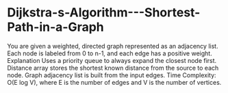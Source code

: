 # Dijkstra-s-Algorithm---Shortest-Path-in-a-Graph
You are given a weighted, directed graph represented as an adjacency list. Each node is labeled from 0 to n-1, and each edge has a positive weight.
Explanation
Uses a priority queue to always expand the closest node first.
Distance array stores the shortest known distance from the source to each node.
Graph adjacency list is built from the input edges.
Time Complexity: O(E log V), where E is the number of edges and V is the number of vertices.
